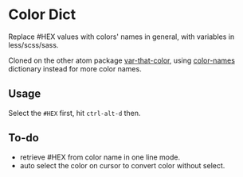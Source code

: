 # Color Dict

Replace #HEX values with colors' names in general, with variables in less/scss/sass.

Cloned on the other atom package [var-that-color](https://atom.io/packages/var-that-color), using [color-names](https://github.com/meodai/color-names) dictionary instead for more color names.

## Usage

Select the `#HEX` first, hit `ctrl-alt-d` then.

## To-do

- retrieve #HEX from color name in one line mode.
- auto select the color on cursor to convert color without select.
